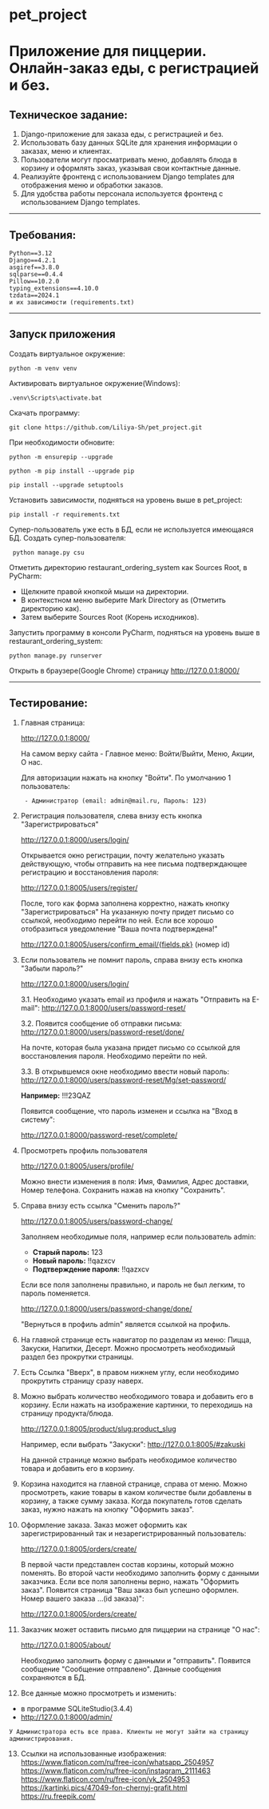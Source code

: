 # pet_project
# Приложение для пиццерии. Онлайн-заказ еды, с регистрацией и без.

## Техническое задание:

1. Django-приложение для заказа еды, с регистрацией и без.
2. Использовать базу данных SQLite для хранения информации о заказах, меню и клиентах.
3. Пользователи могут просматривать меню, добавлять блюда в корзину и оформлять заказ, указывая свои контактные данные.
4. Реализуйте фронтенд с использованием Django templates для отображения меню и обработки заказов.
5. Для удобства работы персонала используется фронтенд с использованием Django templates.

----------------------------------------------------------------------
## Требования:

    Python==3.12
    Django==4.2.1
    asgiref==3.8.0
    sqlparse==0.4.4
    Pillow==10.2.0
    typing_extensions==4.10.0
    tzdata==2024.1
    и их зависимости (requirements.txt)

----------------------------------------------------------------------
## Запуск приложения

Создать виртуальное окружение:

    python -m venv venv

Активировать виртуальное окружение(Windows):

    .venv\Scripts\activate.bat

Скачать программу:

    git clone https://github.com/Liliya-Sh/pet_project.git

При необходимости обновите: 

    python -m ensurepip --upgrade 

    python -m pip install --upgrade pip 

    pip install --upgrade setuptools 

Установить зависимости, подняться на уровень выше в pet_project:

    pip install -r requirements.txt    

Супер-пользователь уже есть в БД, если не используется имеющаяся БД.
Создать супер-пользователя:

     python manage.py csu

Отметить директорию restaurant_ordering_system как Sources Root, в PyCharm:
- Щелкните правой кнопкой мыши на директории.
- В контекстном меню выберите Mark Directory as (Отметить директорию как).
- Затем выберите Sources Root (Корень исходников).


Запустить программу в консоли PyCharm, подняться на уровень выше в restaurant_ordering_system:

    python manage.py runserver

Открыть в браузере(Google Chrome) страницу http://127.0.0.1:8000/
______________________________________________________________________

## Тестирование:

1. Главная страница:

    http://127.0.0.1:8000/

    На самом верху сайта - Главное меню: Войти/Выйти, Меню, Акции, О нас.

    Для авторизации нажать на кнопку "Войти".
    По умолчанию 1 пользователь:
 
        - Администратор (email: admin@mail.ru, Пароль: 123)

2. Регистрация пользователя, слева внизу есть кнопка "Зарегистрироваться"

    http://127.0.0.1:8000/users/login/

    Открывается окно регистрации, почту желательно указать действующую,
    чтобы отправить на нее письма подтверждающее регистрацию и восстановления пароля:
    
    http://127.0.0.1:8005/users/register/

    После, того как форма заполнена корректно, нажать кнопку "Зарегистрироваться"
    На указанную почту придет письмо со ссылкой, необходимо перейти по ней. 
    Если все хорошо отобразиться уведомление "Ваша почта подтверждена!"
    
    http://127.0.0.1:8005/users/confirm_email/{fields.pk} (номер id)

3. Если пользователь не помнит пароль, справа внизу есть кнопка "Забыли пароль?"

    http://127.0.0.1:8000/users/login/

   3.1. Необходимо указать email из профиля и нажать "Отправить на E-mail":
         http://127.0.0.1:8000/users/password-reset/

   3.2. Появится сообщение об отправки письма:
         http://127.0.0.1:8000/users/password-reset/done/

   На почте, которая была указана придет письмо со ссылкой для восстановления пароля.
   Необходимо перейти по ней.
    
   3.3. В открывшемся окне необходимо ввести новый пароль:
         http://127.0.0.1:8000/users/password-reset/Mg/set-password/

      **Например:** !!!23QAZ

      Появится сообщение, что пароль изменен и ссылка на "Вход в систему":

      http://127.0.0.1:8000/password-reset/complete/

4. Просмотреть профиль пользователя

    http://127.0.0.1:8005/users/profile/

    Можно внести изменения в поля: Имя, Фамилия, Адрес доставки, Номер телефона.
    Сохранить нажав на кнопку "Сохранить".

5. Справа внизу есть ссылка "Сменить пароль?"

    http://127.0.0.1:8005/users/password-change/

    Заполняем необходимые поля, например если пользователь admin:
    - **Старый пароль:** 123
    - **Новый пароль:** !!qazxcv
    - **Подтверждение пароля:** !!qazxcv

    Если все поля заполнены правильно, и пароль не был легким, то пароль поменяется.

    http://127.0.0.1:8000/users/password-change/done/

    "Вернуться в профиль admin" является ссылкой на профиль.

6. На главной странице есть навигатор по разделам из меню: Пицца, Закуски, Напитки, Десерт.
    Можно просмотреть необходимый раздел без прокрутки страницы.

7. Есть Ссылка "Вверх", в правом нижнем углу, если необходимо прокрутить страницу сразу наверх.

8. Можно выбрать количество необходимого товара и добавить его в корзину. 
   Если нажать на изображение картинки, то переходишь на страницу продукта/блюда.

   http://127.0.0.1:8005/product/<slug:product_slug>
 
   Например, если выбрать "Закуски": http://127.0.0.1:8005/#zakuski

   На данной странице можно выбрать необходимое количество товара и добавить его в корзину.

9. Корзина находится на главной странице, справа от меню. 
   Можно просмотреть, какие товары в каком количестве были добавлены в корзину, а также сумму заказа.
   Когда покупатель готов сделать заказ, нужно нажать на кнопку "Оформить заказ".

10. Оформление заказа. 
    Заказ может оформить как зарегистрированный так и незарегистрированный пользователь:
 
    http://127.0.0.1:8005/orders/create/

    В первой части представлен состав корзины, который можно поменять.
    Во второй части необходимо заполнить форму с данными заказчика. 
    Если все поля заполнены верно, нажать "Оформить заказ".
    Появится страница "Ваш заказ был успешно оформлен. Номер вашего заказа ...(id заказа)":

    http://127.0.0.1:8005/orders/create/

11. Заказчик может оставить письмо для пиццерии на странице "О нас":

    http://127.0.0.1:8005/about/

    Необходимо заполнить форму с данными и "отправить".
    Появится сообщение "Сообщение отправлено".
    Данные сообщения сохраняются в БД.

12. Все данные можно просмотреть и изменить:

   - в программе SQLiteStudio(3.4.4)
   - http://127.0.0.1:8000/admin/

    У Администратора есть все права. Клиенты не могут зайти на страницу администрирования.

13. Ссылки на использованные изображения:
    https://www.flaticon.com/ru/free-icon/whatsapp_2504957
    https://www.flaticon.com/ru/free-icon/instagram_2111463
    https://www.flaticon.com/ru/free-icon/vk_2504953
    https://kartinki.pics/47049-fon-chernyj-grafit.html
    https://ru.freepik.com/

